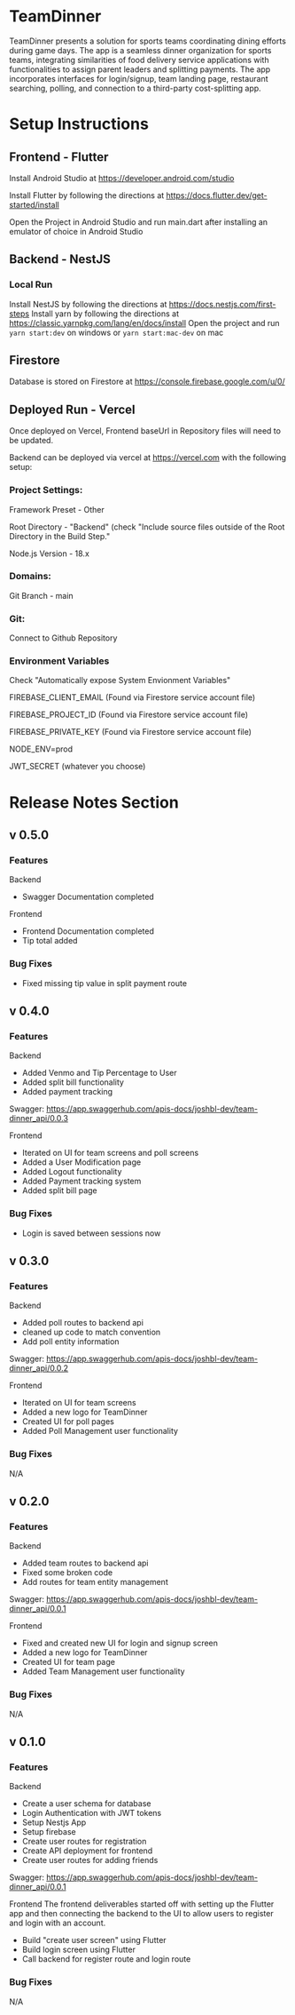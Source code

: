 # TeamDinner
TeamDinner presents a solution for sports teams coordinating dining efforts during game days.
The app is a seamless dinner organization for sports teams, integrating similarities of food delivery
service applications with functionalities to assign parent leaders and splitting payments.
The app incorporates interfaces for login/signup, team landing page, restaurant searching, polling, 
and connection to a third-party cost-splitting app.

# Setup Instructions
## Frontend - Flutter
Install Android Studio at https://developer.android.com/studio

Install Flutter by following the directions at https://docs.flutter.dev/get-started/install

Open the Project in Android Studio and run main.dart after installing an emulator of choice in Android Studio

## Backend - NestJS
### Local Run
Install NestJS by following the directions at https://docs.nestjs.com/first-steps
Install yarn by following the directions at https://classic.yarnpkg.com/lang/en/docs/install
Open the project and run ```yarn start:dev``` on windows or ```yarn start:mac-dev``` on mac

## Firestore
Database is stored on Firestore at https://console.firebase.google.com/u/0/

## Deployed Run - Vercel

Once deployed on Vercel, Frontend baseUrl in Repository files will need to be updated.

Backend can be deployed via vercel at https://vercel.com with the following setup:
### Project Settings:
Framework Preset - Other

Root Directory - "Backend" (check "Include source files outside of the Root Directory in the Build Step."

Node.js Version - 18.x
### Domains:
Git Branch - main
### Git:
Connect to Github Repository
### Environment Variables
Check "Automatically expose System Envionment Variables"

FIREBASE_CLIENT_EMAIL (Found via Firestore service account file)

FIREBASE_PROJECT_ID (Found via Firestore service account file)

FIREBASE_PRIVATE_KEY (Found via Firestore service account file)

NODE_ENV=prod

JWT_SECRET (whatever you choose)

# Release Notes Section

## v 0.5.0
### Features
Backend
* Swagger Documentation completed

Frontend
* Frontend Documentation completed
* Tip total added

### Bug Fixes
* Fixed missing tip value in split payment route

## v 0.4.0
### Features
Backend
* Added Venmo and Tip Percentage to User
* Added split bill functionality
* Added payment tracking

Swagger: https://app.swaggerhub.com/apis-docs/joshbl-dev/team-dinner_api/0.0.3

Frontend
* Iterated on UI for team screens and poll screens
* Added a User Modification page
* Added Logout functionality
* Added Payment tracking system
* Added split bill page

### Bug Fixes
* Login is saved between sessions now

## v 0.3.0
### Features
Backend
* Added poll routes to backend api
* cleaned up code to match convention
* Add poll entity information

Swagger: https://app.swaggerhub.com/apis-docs/joshbl-dev/team-dinner_api/0.0.2

Frontend
* Iterated on UI for team screens
* Added a new logo for TeamDinner
* Created UI for poll pages
* Added Poll Management user functionality

### Bug Fixes
N/A

## v 0.2.0
### Features
Backend
* Added team routes to backend api
* Fixed some broken code
* Add routes for team entity management

Swagger: https://app.swaggerhub.com/apis-docs/joshbl-dev/team-dinner_api/0.0.1

Frontend
* Fixed and created new UI for login and signup screen
* Added a new logo for TeamDinner
* Created UI for team page
* Added Team Management user functionality

### Bug Fixes
N/A


## v 0.1.0
### Features
Backend
* Create a user schema for database
* Login Authentication with JWT tokens
* Setup Nestjs App
* Setup firebase
* Create user routes for registration
* Create API deployment for frontend
* Create user routes for adding friends 

Swagger: https://app.swaggerhub.com/apis-docs/joshbl-dev/team-dinner_api/0.0.1

Frontend
The frontend deliverables started off with setting up the Flutter app and then connecting the backend
to the UI to allow users to register and login with an account.
* Build "create user screen" using Flutter
* Build login screen using Flutter
* Call backend for register route and login route

### Bug Fixes
N/A

 
